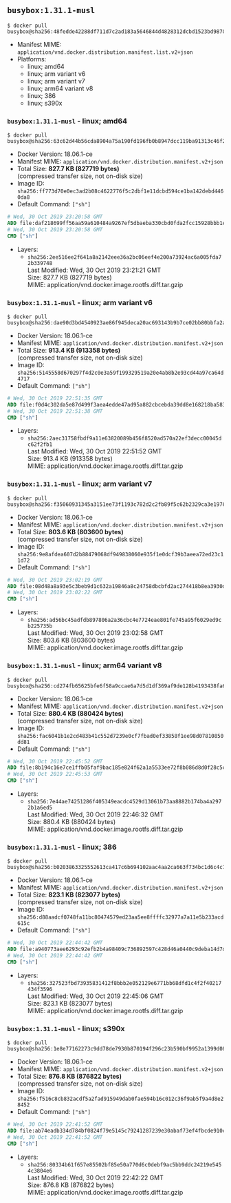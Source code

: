## `busybox:1.31.1-musl`

```console
$ docker pull busybox@sha256:48fedde42288df711d7c2ad183a5646844d4828312dcbd1523bd987006a8864f
```

-	Manifest MIME: `application/vnd.docker.distribution.manifest.list.v2+json`
-	Platforms:
	-	linux; amd64
	-	linux; arm variant v6
	-	linux; arm variant v7
	-	linux; arm64 variant v8
	-	linux; 386
	-	linux; s390x

### `busybox:1.31.1-musl` - linux; amd64

```console
$ docker pull busybox@sha256:63c62d44b56cda8904a75a190fd196fb0b8947dcc119ba91313c46f2299f3034
```

-	Docker Version: 18.06.1-ce
-	Manifest MIME: `application/vnd.docker.distribution.manifest.v2+json`
-	Total Size: **827.7 KB (827719 bytes)**  
	(compressed transfer size, not on-disk size)
-	Image ID: `sha256:ff773d70e0ec3ad2b08c4622776f5c2dbf1e11dcbd594ce1ba142debd4460da8`
-	Default Command: `["sh"]`

```dockerfile
# Wed, 30 Oct 2019 23:20:58 GMT
ADD file:daf218699ff56aa59a610484a9267ef5dbaeba330cbd0fda2fcc15928bbb1edb in / 
# Wed, 30 Oct 2019 23:20:58 GMT
CMD ["sh"]
```

-	Layers:
	-	`sha256:2ee516ee2f641a8a2142eee36a2bc06eef4e200a73924ac6a005fda72b339748`  
		Last Modified: Wed, 30 Oct 2019 23:21:21 GMT  
		Size: 827.7 KB (827719 bytes)  
		MIME: application/vnd.docker.image.rootfs.diff.tar.gzip

### `busybox:1.31.1-musl` - linux; arm variant v6

```console
$ docker pull busybox@sha256:dae90d3bd4540923ae86f945deca20ac693143b9b7ce02bb80bbfa2a8aecb576
```

-	Docker Version: 18.06.1-ce
-	Manifest MIME: `application/vnd.docker.distribution.manifest.v2+json`
-	Total Size: **913.4 KB (913358 bytes)**  
	(compressed transfer size, not on-disk size)
-	Image ID: `sha256:5145558d670297f4d2c0e3a59f199329519a20e4ab8b2e93cd44a97ca64d4717`
-	Default Command: `["sh"]`

```dockerfile
# Wed, 30 Oct 2019 22:51:35 GMT
ADD file:f0d4c302da5e87d499f3aea4edde47ad95a882cbcebda39dd8e168218ba58333 in / 
# Wed, 30 Oct 2019 22:51:38 GMT
CMD ["sh"]
```

-	Layers:
	-	`sha256:2aec31758fbdf9a11e63820089b456f8520ad570a22ef3decc00045dc62f2fb1`  
		Last Modified: Wed, 30 Oct 2019 22:51:52 GMT  
		Size: 913.4 KB (913358 bytes)  
		MIME: application/vnd.docker.image.rootfs.diff.tar.gzip

### `busybox:1.31.1-musl` - linux; arm variant v7

```console
$ docker pull busybox@sha256:f35060931345a3151ee73f1193c782d2c2fb89f5c62b2329ca3e1976989171e2
```

-	Docker Version: 18.06.1-ce
-	Manifest MIME: `application/vnd.docker.distribution.manifest.v2+json`
-	Total Size: **803.6 KB (803600 bytes)**  
	(compressed transfer size, not on-disk size)
-	Image ID: `sha256:9e8afdea607d2b88479068df949838060e935f1e0dcf39b3aeea72ed23c11d72`
-	Default Command: `["sh"]`

```dockerfile
# Wed, 30 Oct 2019 23:02:19 GMT
ADD file:08d48a8a93e5c3beb9d1c632a19846a8c24758dbcbfd2ac274418b8ea3930d2d in / 
# Wed, 30 Oct 2019 23:02:22 GMT
CMD ["sh"]
```

-	Layers:
	-	`sha256:ad56bc45adfdb897806a2a36cbc4e7724eae801fe745a95f6029ed9cb225735b`  
		Last Modified: Wed, 30 Oct 2019 23:02:58 GMT  
		Size: 803.6 KB (803600 bytes)  
		MIME: application/vnd.docker.image.rootfs.diff.tar.gzip

### `busybox:1.31.1-musl` - linux; arm64 variant v8

```console
$ docker pull busybox@sha256:cd274fb65625bfe6f58a9ccae6a7d5d1df369af9de128b4193438fa6f1e769db
```

-	Docker Version: 18.06.1-ce
-	Manifest MIME: `application/vnd.docker.distribution.manifest.v2+json`
-	Total Size: **880.4 KB (880424 bytes)**  
	(compressed transfer size, not on-disk size)
-	Image ID: `sha256:fac6041b1e2cd483b41c552d7239e0cf7fbad0ef33858f1ee98d07810850dd81`
-	Default Command: `["sh"]`

```dockerfile
# Wed, 30 Oct 2019 22:45:52 GMT
ADD file:8b194c16e7ce1ffb05faf9bac185e824f62a1a5533ee72f8b086d8d0f28c5cde in / 
# Wed, 30 Oct 2019 22:45:53 GMT
CMD ["sh"]
```

-	Layers:
	-	`sha256:7e44ae74251286f405349eacdc4529d13061b73aa8882b174ba4a2972b1a6ed5`  
		Last Modified: Wed, 30 Oct 2019 22:46:32 GMT  
		Size: 880.4 KB (880424 bytes)  
		MIME: application/vnd.docker.image.rootfs.diff.tar.gzip

### `busybox:1.31.1-musl` - linux; 386

```console
$ docker pull busybox@sha256:b0203863325552613ca417c6b694102aac4aa2ca663f734bc1d6c4c7b1956111
```

-	Docker Version: 18.06.1-ce
-	Manifest MIME: `application/vnd.docker.distribution.manifest.v2+json`
-	Total Size: **823.1 KB (823077 bytes)**  
	(compressed transfer size, not on-disk size)
-	Image ID: `sha256:d88aadcf0748fa11bc80474579ed23aa5ee8ffffc32977a7a11e5b233acd615c`
-	Default Command: `["sh"]`

```dockerfile
# Wed, 30 Oct 2019 22:44:42 GMT
ADD file:a940773aee6293c92efb2b4a98409c736892597c428d46a0440c9deba14d7d31 in / 
# Wed, 30 Oct 2019 22:44:42 GMT
CMD ["sh"]
```

-	Layers:
	-	`sha256:327523fbd73935831412f8bbb2e052129e6771bb68dfd1c4f2f40217434f3596`  
		Last Modified: Wed, 30 Oct 2019 22:45:06 GMT  
		Size: 823.1 KB (823077 bytes)  
		MIME: application/vnd.docker.image.rootfs.diff.tar.gzip

### `busybox:1.31.1-musl` - linux; s390x

```console
$ docker pull busybox@sha256:1e8e77162273c9dd78de7930b870194f296c23b590bf9952a1399d083bba226e
```

-	Docker Version: 18.06.1-ce
-	Manifest MIME: `application/vnd.docker.distribution.manifest.v2+json`
-	Total Size: **876.8 KB (876822 bytes)**  
	(compressed transfer size, not on-disk size)
-	Image ID: `sha256:f516c8cb832acdf5a2fad915949dab0fae594b16c012c36f9ab5f9a4d8e28452`
-	Default Command: `["sh"]`

```dockerfile
# Wed, 30 Oct 2019 22:41:52 GMT
ADD file:ab74eadb334d784bf0824f79e5145c79241287239e30abaf73ef4fbcde910c14 in / 
# Wed, 30 Oct 2019 22:41:52 GMT
CMD ["sh"]
```

-	Layers:
	-	`sha256:80334b61f657e85502bf85e50a770d6c0debf9ac5bb9ddc24219e5454c3804e6`  
		Last Modified: Wed, 30 Oct 2019 22:42:22 GMT  
		Size: 876.8 KB (876822 bytes)  
		MIME: application/vnd.docker.image.rootfs.diff.tar.gzip
